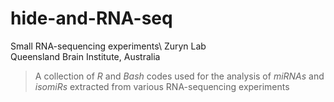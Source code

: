 # hide-and-RNA-seq
Small RNA-sequencing experiments\\
Zuryn Lab\
Queensland Brain Institute, Australia 

> A collection of _R_ and _Bash_ codes used for the analysis of _miRNAs_ and _isomiRs_ extracted from various RNA-sequencing experiments
